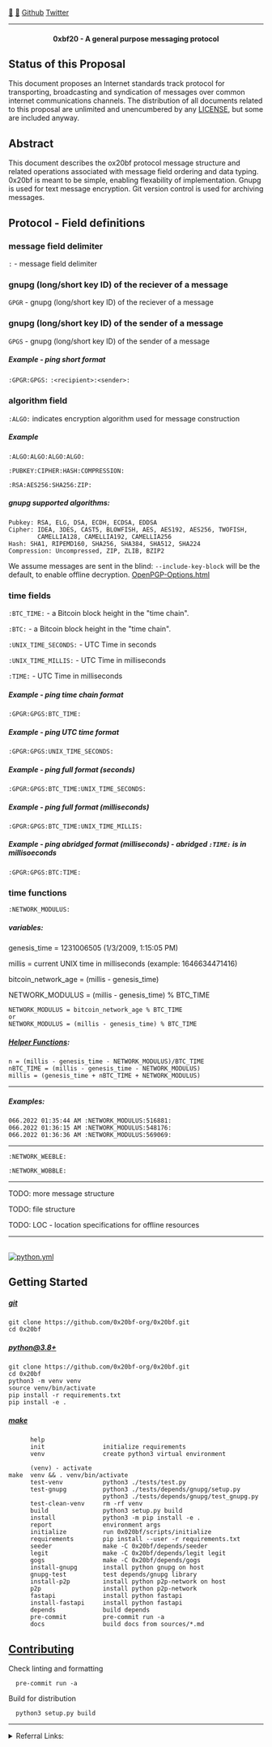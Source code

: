 [🐝](https://keys.openpgp.org/vks/v1/by-fingerprint/E616FA7221A1613E5B99206297966C06BB06757B) [🥕](https://keys.openpgp.org/vks/v1/by-fingerprint/57C5E8BB2F2746C3474B8A511421BF6C4DC9817F) [Github](http://github.com/0x20bf-org) [Twitter](https://twitter.com/0x20bf_org)<HR>

<center><H4>0xbf20 - A general purpose messaging protocol</center>

## Status of this Proposal

This document proposes an Internet standards track protocol for transporting, broadcasting and syndication of messages over common internet communications channels. The distribution of all documents related to this proposal are unlimited and unencumbered by any [LICENSE](LICENSE), but some are included anyway.

## Abstract

This document describes the ox20bf protocol message structure and related operations associated with message field ordering and data typing. 0x20bf is meant to be simple, enabling flexability of implementation. Gnupg is used for text message encryption. Git version control is used for archiving messages.

## Protocol - Field definitions

### message field delimiter
`:` - message field delimiter

### gnupg (long/short key ID) of the reciever of a message
`GPGR` - gnupg (long/short key ID) of the reciever of a message

### gnupg (long/short key ID) of the sender of a message
`GPGS` - gnupg (long/short key ID) of the sender of a message

##### Example - ping short format
`:GPGR:GPGS:` `:<recipient>:<sender>:`

### algorithm field
`:ALGO:` indicates encryption algorithm used for message construction

##### Example
`:ALGO:ALGO:ALGO:ALGO:`

`:PUBKEY:CIPHER:HASH:COMPRESSION:`

`:RSA:AES256:SHA256:ZIP:`

##### gnupg supported algorithms:
```
Pubkey: RSA, ELG, DSA, ECDH, ECDSA, EDDSA
Cipher: IDEA, 3DES, CAST5, BLOWFISH, AES, AES192, AES256, TWOFISH,
        CAMELLIA128, CAMELLIA192, CAMELLIA256
Hash: SHA1, RIPEMD160, SHA256, SHA384, SHA512, SHA224
Compression: Uncompressed, ZIP, ZLIB, BZIP2
```

We assume messages are sent in the blind: `--include-key-block` will be the default, to enable offline decryption. [OpenPGP-Options.html](https://www.gnupg.org/documentation/manuals/gnupg/OpenPGP-Options.html)

### time fields
`:BTC_TIME:` - a Bitcoin block height in the "time chain".

`:BTC:` - a Bitcoin block height in the "time chain".

`:UNIX_TIME_SECONDS:` - UTC Time in seconds

`:UNIX_TIME_MILLIS:` - UTC Time in milliseconds

`:TIME:` - UTC Time in milliseconds

##### Example - ping time chain format
`:GPGR:GPGS:BTC_TIME:`

##### Example - ping UTC time format
`:GPGR:GPGS:UNIX_TIME_SECONDS:`

##### Example - ping full format (seconds)
`:GPGR:GPGS:BTC_TIME:UNIX_TIME_SECONDS:`

##### Example - ping full format (milliseconds)
`:GPGR:GPGS:BTC_TIME:UNIX_TIME_MILLIS:`

##### Example - ping abridged format (milliseconds) - abridged `:TIME:` is in millisoeconds
`:GPGR:GPGS:BTC:TIME:`

### time functions

`:NETWORK_MODULUS:`

##### variables:
genesis_time = 1231006505 (1/3/2009, 1:15:05 PM)

millis = current UNIX time in milliseconds (example: 1646634471416)

bitcoin\_network\_age = (millis - genesis\_time)

NETWORK\_MODULUS = (millis - genesis\_time) % BTC_TIME

```
NETWORK_MODULUS = bitcoin_network_age % BTC_TIME
or
NETWORK_MODULUS = (millis - genesis_time) % BTC_TIME
```
##### [Helper Functions](./sources/modulus_conversion_formulas.md):

```
n = (millis - genesis_time - NETWORK_MODULUS)/BTC_TIME
nBTC_TIME = (millis - genesis_time - NETWORK_MODULUS)
millis = (genesis_time + nBTC_TIME + NETWORK_MODULUS)
```

---

##### Examples:

```shell
066.2022 01:35:44 AM :NETWORK_MODULUS:516881:
066.2022 01:36:15 AM :NETWORK_MODULUS:548176:
066.2022 01:36:36 AM :NETWORK_MODULUS:569069:
```

---

`:NETWORK_WEEBLE:`

`:NETWORK_WOBBLE:`



---

TODO: more message structure

TODO: file structure

TODO: LOC - location specifications for offline resources

---



<br>[![python.yml](https://github.com/0x20bf-org/0x20bf/actions/workflows/python.yml/badge.svg)](https://github.com/0x20bf-org/0x20bf/actions/workflows/python.yml)


## Getting Started

##### [git](https://git-scm.com/downloads)

```
git clone https://github.com/0x20bf-org/0x20bf.git
cd 0x20bf
```

##### [python@3.8+](https://www.python.org/downloads/)

```
git clone https://github.com/0x20bf-org/0x20bf.git
cd 0x20bf
python3 -m venv venv
source venv/bin/activate
pip install -r requirements.txt
pip install -e .
```

##### [make](https://www.gnu.org/software/make/)
 	      help
 	      init                initialize requirements
 	      venv                create python3 virtual environment
 	
 	      (venv) - activate
 	make  venv && . venv/bin/activate
 	      test-venv           python3 ./tests/test.py
 	      test-gnupg          python3 ./tests/depends/gnupg/setup.py
 	                          python3 ./tests/depends/gnupg/test_gnupg.py
 	      test-clean-venv     rm -rf venv
 	      build               python3 setup.py build
 	      install             python3 -m pip install -e .
 	      report              environment args
 	      initialize          run 0x020bf/scripts/initialize
 	      requirements        pip install --user -r requirements.txt
 	      seeder              make -C 0x20bf/depends/seeder
 	      legit               make -C 0x20bf/depends/legit legit
 	      gogs                make -C 0x20bf/depends/gogs
 	      install-gnupg       install python gnupg on host
 	      gnupg-test          test depends/gnupg library
 	      install-p2p         install python p2p-network on host
 	      p2p                 install python p2p-network
 	      fastapi             install python fastapi
 	      install-fastapi     install python fastapi
 	      depends             build depends
 	      pre-commit          pre-commit run -a
 	      docs                build docs from sources/*.md

## [Contributing](./sources/CONTRIBUTING.md)

Check linting and formatting

```shell
  pre-commit run -a
```

Build for distribution

```shell
  python3 setup.py build
```

---

<details>
<summary>Referral Links:</summary>
<p>

[![DigitalOcean Referral Badge](https://web-platforms.sfo2.digitaloceanspaces.com/WWW/Badge%202.svg)](https://www.digitalocean.com/?refcode=ae5c7d05da91&utm_campaign=Referral_Invite&utm_medium=Referral_Program&utm_source=badge)

</p>
</details>

